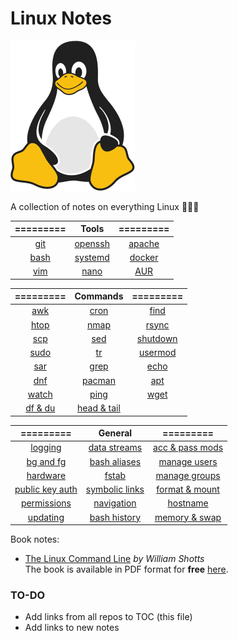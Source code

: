 # Linux Notes 

![Linux Penguin Logo](img/penguin.png)

A collection of notes on everything Linux 🐧🐧🐧

| ========= | Tools | ========= |
| :-------: | :-------: | :-------: |
| [git](tools/git/README.md) | [openssh](tools/openssh/README.md) | [apache](tools/apache.md) |
| [bash](tools/bash/README.md) | [systemd](tools/systemd/README.md) | [docker](tools/docker/README.md) |
| [vim](tools/vim/README.md) | [nano](tools/nano.md) | [AUR](tools/aur.md) |

| ========= | Commands | ========= |
| :-------: | :-------: | :-------: |
| [awk](commands/awk.md) | [cron](commands/cron.md) | [find](commands/find.md) |
| [htop](commands/htop.md) | [nmap](commands/nmap.md) | [rsync](commands/rsync.md) |
| [scp](commands/scp.md) | [sed](commands/sed.md) | [shutdown](commands/shutdown.md) |
| [sudo](commands/sudo.md) | [tr](commands/tr.md) | [usermod](commands/usermod.md) |
| [sar](commands/sar.md) | [grep](commands/grep.md) | [echo](commands/echo.md) |
| [dnf](commands/dnf.md) | [pacman](commands/pacman.md) | [apt](commands/apt.md) |
| [watch](commands/watch.md) | [ping](commands/ping.md) | [wget](commands/wget.md) |
| [df & du](commands/df_du.md) | [head & tail](commands/head_tail.md) | |

| ========= | General | ========= |
| :-------: | :-------: | :-------: |
| [logging](misc/logging.md) | [data streams](misc/data-streams.md) | [acc & pass mods](misc/user_acc_and_pass_exp.md) |
| [bg and fg](misc/bg_fg.md) | [bash aliases](misc/bash_aliases.md) | [manage users](misc/user_mgmt.md)|
| [hardware](misc/hw.md) | [fstab](misc/fstab.md) | [manage groups](misc/group_mgmt.md) |
| [public key auth](misc/pub_key.md) | [symbolic links](misc/sym_links.md) | [format & mount](misc/volume_mgmt.md) |
| [permissions](misc/permissions.md) | [navigation](misc/navigation.md) | [hostname](misc/hostname.md) |
| [updating](misc/updating.md) | [bash history](misc/bash_history.md) | [memory & swap](misc/mem_swap.md) |

Book notes:

- [The Linux Command Line](books/book-tlcl/00-intro.md) *by William Shotts*  
  The book is available in PDF format for **free**
  [here](https://www.linuxcommand.org/tlcl.php).

### TO-DO

- Add links from all repos to TOC (this file)
- Add links to new notes
